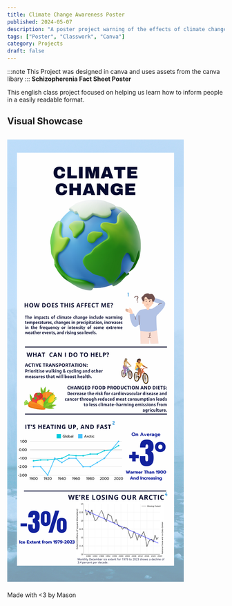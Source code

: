 ```yaml
---
title: Climate Change Awareness Poster
published: 2024-05-07  
description: "A poster project warning of the effects of climate change" 
tags: ["Poster", "Classwork", "Canva"]  
category: Projects  
draft: false
---
```

:::note
This Project was designed in canva and uses assets from the canva libary
:::
**Schizopherenia Fact Sheet Poster**

This english class project focused on helping us learn how to inform people in a easily readable format.

## Visual Showcase

![1](https://github.com/11ason/Sitefiles/blob/main/2024_English_Climate-Change.png?raw=true)
---

Made with <3 by Mason